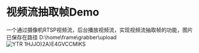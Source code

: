 # 视频流抽取帧Demo

一个通过摄像机RTSP视频流，后台播放视频流，实现视频流抽取帧的功能，图片已保存在路径 D:\home\frame\grabber\upload
![YTR 1HJJO)2A}E4GVCCMIKS](https://github.com/Canon-fiala/frame-grabber-demo/assets/96220897/91ca30c8-1f5e-495a-84c4-284a14bb85fa)
